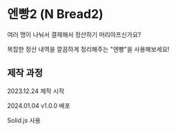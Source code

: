 # 엔빵2 (N Bread2)

여러 명이 나눠서 결제해서 정산하기 머리아프신가요?

복잡한 정산 내역을 깔끔하게 정리해주는 "엔빵"을 사용해보세요!

## 제작 과정

2023.12.24 제작 시작

2024.01.04 v1.0.0 배포

Solid.js 사용
